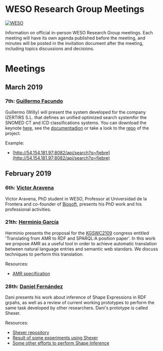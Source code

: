 # WESO Research Group Meetings
[![WESO](https://img.shields.io/badge/status-Open%20to%20request-brightgreen.svg)](#weso_meetings_stage)


Information on official in-person WESO Research Group meetings. Each meeting will have its own agenda published before the meeting, and minutes will be posted in the invitation document after the meeting, including topics discussions and decisions.

# Meetings

## March 2019

### 7th: [Guillermo Facundo](https://github.com/thewilly)

 Guillermo (Willy) will present the system developed for the company IZERTIRS S.L. that defines an unified optimized search systemfor the SNOMED CT and ICD classifications systems. You can download the keynote [here](https://github.com/thewilly/snoicd-codex/blob/master/docs/snoicd-codex%40thewilly.pdf), see the [documentadion](https://github.com/thewilly/snoicd-codex/blob/master/docs/snoicd-codex.pdf) or take a look to the [repo](https://github.com/thewilly/snoicd-codex) of the project.
 
 Example:
 * [http://54.154.181.97:8082/api/search?q=fiebre](http://54.154.181.97:8082/api/search?q=fiebre)

## February 2019
 
### 6th: [Victor Aravena](https://www.linkedin.com/in/victoraravena/)
 
 Victor Aravena, PhD student in WESO, Professor at Universidad de la Frontera and co-founder of [Biosoft](https://biosoft.cl/), presents his PhD work and his professional activities.
 
### 21th: [Herminio García](http://herminiogarcia.com)
 
 Herminio presents the proposal for the [KGSWC2109](http://www.kgswc.org/) congress entitled 'Translating from AMR to RDF and SPARQL:A position paper'. In this work we propose AMR as a useful tool in order to achieve automatic translation between natural language entries and semantic web standars. We discuss techniques to perform this translation.

Resources:

* [AMR specification](https://amr.isi.edu/)

### 28th: [Daniel Fernández](http://danifdez.weso.es/)
Dani presents his work about inference of Shape Expressions in RDF grpahs, as well as a review of current working prototypes to perform the same task developed by other researchers. Dani's prototype is called Shexer.

Resources: 
* [Shexer repository](https://github.com/DaniFdezAlvarez/shexer)
* [Result of some experiments using Shexer](https://github.com/DaniFdezAlvarez/shexer/tree/develop/experiments)
* [Some other efforts to perform Shape Inference](https://github.com/shexSpec/shex/wiki/schemaInference)

